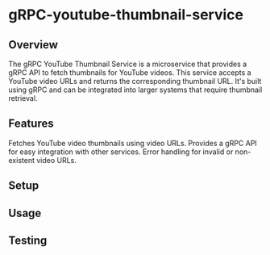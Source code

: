 # gRPC-youtube-thumbnail-service

## Overview
The gRPC YouTube Thumbnail Service is a microservice that provides a gRPC API to fetch thumbnails for YouTube videos. 
This service accepts a YouTube video URLs and returns the corresponding thumbnail URL. 
It's built using gRPC and can be integrated into larger systems that require thumbnail retrieval.

## Features
Fetches YouTube video thumbnails using video URLs.
Provides a gRPC API for easy integration with other services.
Error handling for invalid or non-existent video URLs.

## Setup
## Usage
## Testing
